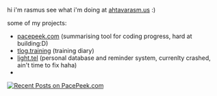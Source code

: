 hi i'm rasmus see what i'm doing at [ahtavarasm.us](https://ahtavarasm.us) :)

some of my projects:
- [pacepeek.com](https://pacepeek.com) (summarising tool for coding progress, hard at building:D)
- [tlog.training](https://tlog.training) (training diary)
- [light.tel](https://light.tel) (personal database and reminder system, currenlty crashed, ain't time to fix haha)
- 
[![Recent Posts on PacePeek.com](https://pacepeek.ngrok.app/widget_svg/ahtavarasmus/3?fill_color=232626&stroke_color=0a8eb0&text_color=ffffff)](https://pacepeek.ngrok.app/ahtavarasmus)

